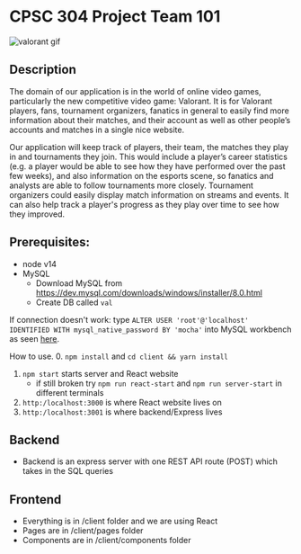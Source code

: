 # CPSC 304 Project Team 101

![valorant gif](./screenshots/304proj.gif)

## Description
The domain of our application is in the world of online video games, particularly the new competitive video game: Valorant. It is for Valorant players, fans, tournament organizers, fanatics in general to easily find more information about their matches, and their account as well as other people’s accounts and matches in a single nice website. 

Our application will keep track of players, their team, the matches they play in and tournaments they join. This would include a player’s career statistics (e.g. a player would be able to see how they have performed over the past few weeks), and also information on the esports scene, so fanatics and analysts are able to follow tournaments more closely. Tournament organizers could easily display match information on streams and events. It can also help track a player's progress as they play over time to see how they improved.

## Prerequisites:
- node v14
- MySQL
  - Download MySQL from https://dev.mysql.com/downloads/windows/installer/8.0.html
  - Create DB called `val`

If connection doesn't work:
type `ALTER USER 'root'@'localhost' IDENTIFIED WITH mysql_native_password BY 'mocha'` into MySQL workbench
as seen [here](https://stackoverflow.com/questions/50093144/mysql-8-0-client-does-not-support-authentication-protocol-requested-by-server).

How to use.
0. `npm install` and `cd client && yarn install`
1. `npm start` starts server and React website
    - if still broken try `npm run react-start` and `npm run server-start` in different terminals
2. `http:/localhost:3000` is where React website lives on
3. `http:/localhost:3001` is where backend/Express lives

## Backend
- Backend is an express server with one REST API route (POST) which takes in the SQL queries

## Frontend
- Everything is in /client folder and we are using React
- Pages are in /client/pages folder
- Components are in /client/components folder
